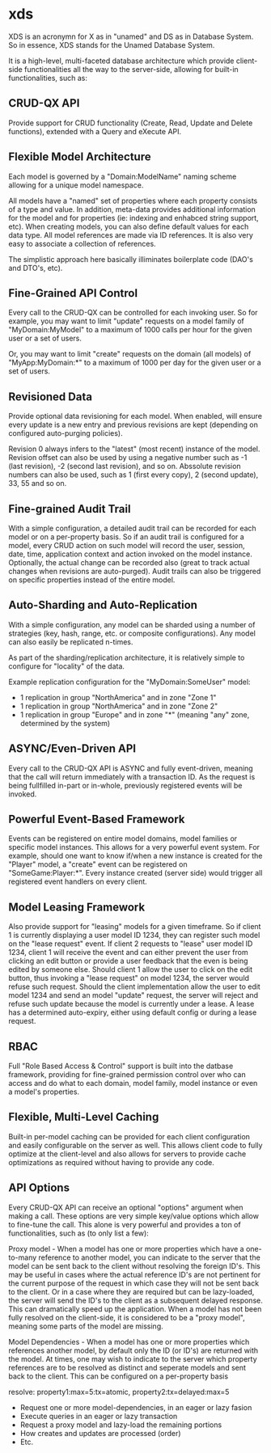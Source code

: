 # xds
XDS is an acronymn for X as in "unamed" and DS as in Database System. So in essence, XDS stands for the Unamed Database System.

It is a high-level, multi-faceted database architecture which provide client-side functionalities all the way to the server-side, allowing for built-in functionalities, such as:

CRUD-QX API
-----------------------------------------------------------------------------------------------------------
Provide support for CRUD functionality (Create, Read, Update and Delete functions), extended with a
Query and eXecute API.

Flexible Model Architecture
-----------------------------------------------------------------------------------------------------------
Each model is governed by a "Domain:ModelName" naming scheme allowing for a unique model namespace.

All models have a "named" set of properties where each property consists of a type and value. In addition,
meta-data provides additional information for the model and for properties (ie: indexing and enhabced string
support, etc). When creating models, you can also define default values for each data type. All model 
references are made via ID references. It is also very easy to associate a collection of references.

The simplistic approach here basically illiminates boilerplate code (DAO's and DTO's, etc).

Fine-Grained API Control
-----------------------------------------------------------------------------------------------------------
Every call to the CRUD-QX can be controlled for each invoking user. So for example, you may want to limit
"update" requests on a model family of "MyDomain:MyModel" to a maximum of 1000 calls per hour for the
given user or a set of users.

Or, you may want to limit "create" requests on the domain (all models) of "MyApp:MyDomain:\*" to a maximum
of 1000 per day for the given user or a set of users.

Revisioned Data
-----------------------------------------------------------------------------------------------------------
Provide optional data revisioning for each model. When enabled, will ensure every update is a new entry
and previous revisions are kept (depending on configured auto-purging policies).

Revision 0 always infers to the "latest" (most recent) instance of the model. Revision offset can also be 
used by using a negative number such as -1 (last revision), -2 (second last revision), and so on. Abssolute 
revision numbers can also be used, such as 1 (first every copy), 2 (second update), 33, 55 and so on.

Fine-grained Audit Trail
-----------------------------------------------------------------------------------------------------------
With a simple configuration, a detailed audit trail can be recorded for each model or on a per-property 
basis. So if an audit trail is configured for a model, every CRUD action on such model will record the
user, session, date, time, application context and action invoked on the model instance. Optionally, the
actual change can be recorded also (great to track actual changes when revisions are auto-purged). Audit
trails can also be triggered on specific properties instead of the entire model.

Auto-Sharding and Auto-Replication
-----------------------------------------------------------------------------------------------------------
With a simple configuration, any model can be sharded using a number of strategies (key, hash, range, etc.
or composite configurations). Any model can also easily be replicated n-times.

As part of the sharding/replication architecture, it is relatively simple to configure for "locality" of
the data.

Example replication configuration for the "MyDomain:SomeUser" model:

 * 1 replication in group "NorthAmerica" and in zone "Zone 1"
 * 1 replication in group "NorthAmerica" and in zone "Zone 2"
 * 1 replication in group "Europe" and in zone "\*" (meaning "any" zone, determined by the system)

ASYNC/Even-Driven API
-----------------------------------------------------------------------------------------------------------
Every call to the CRUD-QX API is ASYNC and fully event-driven, meaning that the call will return immediately
with a transaction ID. As the request is being fullfilled in-part or in-whole, previously registered events
will be invoked.

Powerful Event-Based Framework
-----------------------------------------------------------------------------------------------------------
Events can be registered on entire model domains, model families or specific model instances. This allows
for a very powerful event system. For example, should one want to know if/when a new instance is created
for the "Player" model, a "create" event can be registered on "SomeGame:Player:\*". Every instance created
(server side) would trigger all registered event handlers on every client.

Model Leasing Framework
-----------------------------------------------------------------------------------------------------------
Also provide support for "leasing" models for a given timeframe. So if client 1 is currently displaying
a user model ID 1234, they can register such model on the "lease request" event. If client 2 requests to
"lease" user model ID 1234, client 1 will receive the event and can either prevent the user from clicking
an edit button or provide a user feedback that the even is being edited by someone else. Should client 1
allow the user to click on the edit button, thus invoking a "lease request" on model 1234, the server
would refuse such request. Should the client implementation allow the user to edit model 1234 and send
an model "update" request, the server will reject and refuse such update because the model is currently
under a lease. A lease has a determined auto-expiry, either using default config or during a lease request.

RBAC
-----------------------------------------------------------------------------------------------------------
Full "Role Based Access & Control" support is built into the datbase framework, providing for fine-grained
permission control over who can access and do what to each domain, model family, model instance or even
a model's properties.

Flexible, Multi-Level Caching
-----------------------------------------------------------------------------------------------------------
Built-in per-model caching can be provided for each client configuration and easily configurable on the
server as well. This allows client code to fully optimize at the client-level and also allows for servers
to provide cache optimizations as required without having to provide any code.

API Options
-----------------------------------------------------------------------------------------------------------
Every CRUD-QX API can receive an optional "options" argument when making a call. These options are very simple key/value options which allow to fine-tune the call. This alone is very powerful and provides a ton of functionalities, such as (to only list a few):

Proxy model - When a model has one or more properties which have a one-to-many reference to another model, you can indicate to the server that the model can be sent back to the client without resolving the foreign ID's. This may be useful in cases where the actual reference ID's are not pertinent for the current purpose of the request in which case they will not be sent back to the client. Or in a case where they are required but can be lazy-loaded, the server will send the ID's to the client as a subsequent delayed response. This can dramatically speed up the application. When a model has not been fully resolved on the client-side, it is considered to be a "proxy model", meaning some parts of the model are missing.

Model Dependencies - When a model has one or more properties which references another model, by default only the ID (or ID's) are returned with the model. At times, one may wish to indicate to the server which property references are to be resolved as distinct and seperate models and sent back to the client. This can be configured on a per-property basis

resolve: property1:max=5:tx=atomic, property2:tx=delayed:max=5

* Request one or more model-dependencies, in an eager or lazy fasion
* Execute queries in an eager or lazy transaction
* Request a proxy model and lazy-load the remaining portions
* How creates and updates are processed (order)
* Etc.
